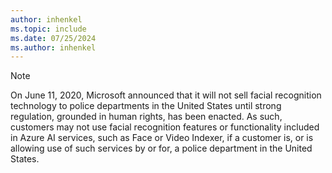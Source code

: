 ```yaml
---
author: inhenkel
ms.topic: include
ms.date: 07/25/2024
ms.author: inhenkel
---
```


> [!NOTE]
> On June 11, 2020, Microsoft announced that it will not sell facial recognition technology to police departments in the United States until strong regulation, grounded in human rights, has been enacted. As such, customers may not use facial recognition features or functionality included in Azure AI services, such as Face or Video Indexer, if a customer is, or is allowing use of such services by or for, a police department in the United States.

